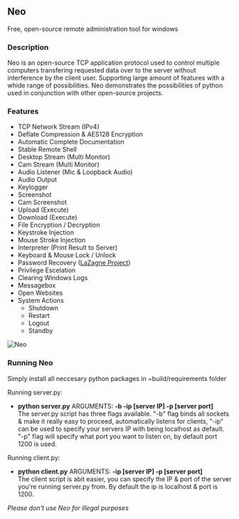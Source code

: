 ## Neo
Free, open-source remote administration tool for windows

### Description
Neo is an open-source TCP application protocol used to control multiple computers transfering requested data over to the server without interference by the client user. Supporting large amount of features with a whide range of possibilities. Neo demonstrates the possibilities of python used in conjunction with other open-source projects.

### Features
* TCP Network Stream (IPv4)
* Deflate Compression & AES128 Encryption
* Automatic Complete Documentation
* Stable Remote Shell
* Desktop Stream (Multi Monitor)
* Cam Stream (Multi Monitor)
* Audio Listener (Mic & Loopback Audio)
* Audio Output
* Keylogger
* Screenshot
* Cam Screenshot
* Upload (Execute)
* Download (Execute)
* File Encryption / Decryption
* Keystroke Injection
* Mouse Stroke Injection
* Interpreter (Print Result to Server)
* Keyboard & Mouse Lock / Unlock
* Password Recovery ([LaZagne Project](https://github.com/AlessandroZ/LaZagne))
* Privilege Escelation
* Clearing Windows Logs
* Messagebox
* Open Websites
* System Actions
  * Shutdown
  * Restart
  * Logout
  * Standby

![Neo](https://github.com/Alvin-22/Neo/blob/master/~build/images/Neo.PNG "Available commands in Neo")

### Running Neo
Simply install all neccesary python packages in ~build/requirements folder

Running server.py:
* __python server.py__ ARGUMENTS: __-b -ip [server IP] -p [server port]__<br>
The server.py script has three flags available. "-b" flag binds all sockets & make it really easy to proceed, automatically listens for clients, "-ip" can be used to specify your servers IP with being localhost as default. "-p" flag will specify what port you want to listen on, by default port 1200 is used.

Running client.py:
* __python client.py__ ARGUMENTS: __-ip [server IP] -p [server port]__<br>
The client script is abit easier, you can specify the IP & port of the server you're running server.py from. By default the ip is localhost & port is 1200.

_Please don't use Neo for illegal purposes_
